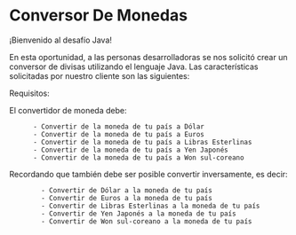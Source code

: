 # Conversor De Monedas

¡Bienvenido al desafío Java!

En esta oportunidad, a las personas desarrolladoras se nos solicitó crear un conversor de divisas utilizando el lenguaje Java. Las características solicitadas por nuestro cliente son las siguientes:

Requisitos:

El convertidor de moneda debe:
~~~
      - Convertir de la moneda de tu país a Dólar
      - Convertir de la moneda de tu país a Euros
      - Convertir de la moneda de tu país a Libras Esterlinas
      - Convertir de la moneda de tu país a Yen Japonés
      - Convertir de la moneda de tu país a Won sul-coreano
~~~      
Recordando que también debe ser posible convertir inversamente, es decir:
~~~
        - Convertir de Dólar a la moneda de tu país
        - Convertir de Euros a la moneda de tu país
        - Convertir de Libras Esterlinas a la moneda de tu país
        - Convertir de Yen Japonés a la moneda de tu país
        - Convertir de Won sul-coreano a la moneda de tu país
‌
